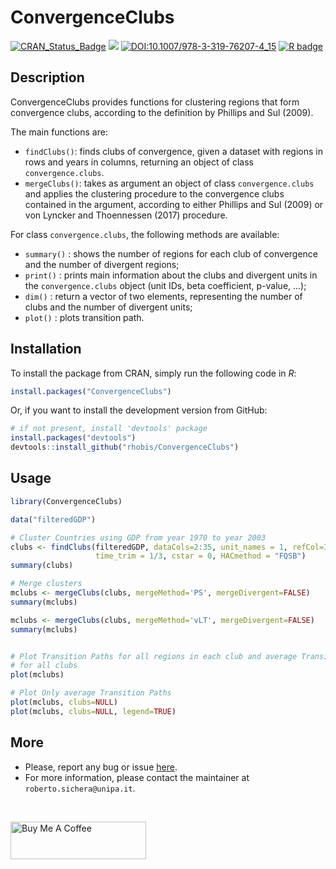 ConvergenceClubs
======================================================

[![CRAN\_Status\_Badge](https://www.r-pkg.org/badges/version/ConvergenceClubs)](https://cran.r-project.org/package=ConvergenceClubs)
[![](https://cranlogs.r-pkg.org/badges/grand-total/ConvergenceClubs)](https://cran.r-project.org/package=ConvergenceClubs)
[![DOI:10.1007/978-3-319-76207-4_15](https://zenodo.org/badge/DOI/10.32614/RJ-2019-021.svg)](https://doi.org/10.32614/RJ-2019-021)
[![R badge](https://img.shields.io/badge/-Support%20us-brightgreen)](https://www.buymeacoffee.com/rhobis)

Description 
-----------------

ConvergenceClubs provides functions for clustering regions that form convergence clubs, 
according to the definition by Phillips and Sul (2009).

The main functions are:

- `findClubs()`: finds clubs of convergence, given a dataset with regions in rows and
    years in columns, returning an object of class `convergence.clubs`. 
- `mergeClubs()`: takes as argument an object of class `convergence.clubs` and
    applies the clustering procedure to the convergence clubs contained in the argument,
    according to either Phillips and Sul (2009) or  von Lyncker and Thoennessen (2017) procedure.

For class `convergence.clubs`, the following methods are available:

- `summary()` : shows the number of regions for each club of convergence and the number of divergent         regions;
- `print()` : prints main information about the clubs and divergent units in the
            `convergence.clubs` object (unit IDs, beta coefficient, p-value, ...);
- `dim()` : return a vector of two elements, representing the number of clubs and the number of 
    divergent units;
- `plot()` : plots transition path.

Installation
------------

To install the package from CRAN, simply run the following code in *R*:
``` r
install.packages("ConvergenceClubs")
```

Or, if you want to install the development version from GitHub:
``` r
# if not present, install 'devtools' package
install.packages("devtools")
devtools::install_github("rhobis/ConvergenceClubs")
```

Usage
-----

``` r
library(ConvergenceClubs)

data("filteredGDP")

# Cluster Countries using GDP from year 1970 to year 2003
clubs <- findClubs(filteredGDP, dataCols=2:35, unit_names = 1, refCol=35,
                   time_trim = 1/3, cstar = 0, HACmethod = "FQSB")
summary(clubs)

# Merge clusters
mclubs <- mergeClubs(clubs, mergeMethod='PS', mergeDivergent=FALSE)
summary(mclubs)

mclubs <- mergeClubs(clubs, mergeMethod='vLT', mergeDivergent=FALSE)
summary(mclubs)


# Plot Transition Paths for all regions in each club and average Transition Path
# for all clubs
plot(mclubs)

# Plot Only average Transition Paths
plot(mclubs, clubs=NULL)
plot(mclubs, clubs=NULL, legend=TRUE)

```

More
----

- Please, report any bug or issue [here](https://github.com/rhobis/ConvergenceClubs/issues).
- For more information, please contact the maintainer at `roberto.sichera@unipa.it`. 

<br/>

<a href="https://www.buymeacoffee.com/rhobis" target="_blank"><img src="https://cdn.buymeacoffee.com/buttons/v2/default-yellow.png" alt="Buy Me A Coffee" width="217" height="60"></a>

<br/>
